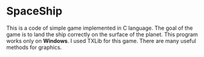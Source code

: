 # SpaceShip

This is a code of simple game implemented in C language. The goal of the game is to land the ship correctly on the surface of the planet. This program works
only on **Windows**. I used TXLib for this game. There are many useful methods for graphics.
